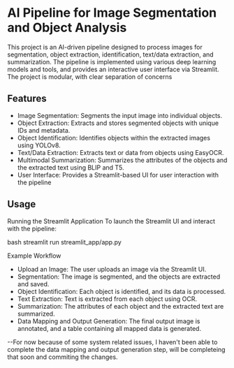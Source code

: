 
# AI Pipeline for Image Segmentation and Object Analysis

This project is an AI-driven pipeline designed to process images for segmentation, object extraction, identification, text/data extraction, and summarization. The pipeline is implemented using various deep learning models and tools, and provides an interactive user interface via Streamlit. The project is modular, with clear separation of concerns


## Features

- Image Segmentation: Segments the input image into individual objects.
- Object Extraction: Extracts and stores segmented objects with unique IDs and metadata.
- Object Identification: Identifies objects within the extracted images using YOLOv8.
- Text/Data Extraction: Extracts text or data from objects using EasyOCR.
- Multimodal Summarization: Summarizes the attributes of the objects and the extracted text using BLIP and T5.
- User Interface: Provides a Streamlit-based UI for user interaction with the pipeline

## Usage

Running the Streamlit Application
To launch the Streamlit UI and interact with the pipeline:

bash
streamlit run streamlit_app/app.py

Example Workflow

- Upload an Image: The user uploads an image via the Streamlit UI.
- Segmentation: The image is segmented, and the objects are extracted and saved.
- Object Identification: Each object is identified, and its data is processed.
- Text Extraction: Text is extracted from each object using OCR.
- Summarization: The attributes of each object and the extracted text are summarized.
- Data Mapping and Output Generation: The final output image is annotated, and a table containing all mapped data is generated.

--For now because of some system related issues, I haven't been able to complete the data mapping and output generation step, will be completeing that soon and commiting the changes.

